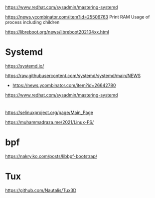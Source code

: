 https://www.redhat.com/sysadmin/mastering-systemd

https://news.ycombinator.com/item?id=25506763 	Print RAM Usage of process including children

https://libreboot.org/news/libreboot202104xx.html

# Systemd
https://systemd.io/

https://raw.githubusercontent.com/systemd/systemd/main/NEWS
* https://news.ycombinator.com/item?id=26642780

https://www.redhat.com/sysadmin/mastering-systemd


#

https://selinuxproject.org/page/Main_Page

https://muhammadraza.me/2021/Linux-FS/

# bpf
https://nakryiko.com/posts/libbpf-bootstrap/

# Tux
https://github.com/Nautalis/Tux3D